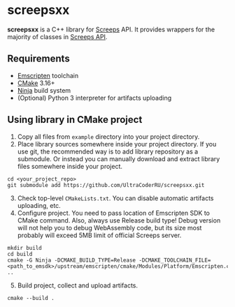 # screepsxx

**screepsxx** is a C++ library for [Screeps](https://screeps.com) API.
It provides wrappers for the majority of classes in [Screeps API](https://docs.screeps.com/api).

## Requirements
* [Emscripten](https://emscripten.org) toolchain
* [CMake](https://cmake.org) 3.16+
* [Ninja](https://ninja-build.org) build system
* (Optional) Python 3 interpreter for artifacts uploading

## Using library in CMake project
1. Copy all files from `example` directory into your project directory.
2. Place library sources somewhere inside your project directory.
If you use git, the recommended way is to add library repository as a submodule.
Or instead you can manually download and extract library files somewhere inside your project.
```shell
cd <your_project_repo>
git submodule add https://github.com/UltraCoderRU/screepsxx.git
```

3. Check top-level `CMakeLists.txt`.
   You can disable automatic artifacts uploading, etc.
4. Configure project. You need to pass location of Emscripten SDK to CMake command.
   Also, always use Release build type! Debug version will not help you to debug WebAssembly code, but its size most probably will exceed 5MB limit of official Screeps server.
```shell
mkdir build
cd build
cmake -G Ninja -DCMAKE_BUILD_TYPE=Release -DCMAKE_TOOLCHAIN_FILE=<path_to_emsdk>/upstream/emscripten/cmake/Modules/Platform/Emscripten.cmake ..
```

5. Build project, collect and upload artifacts.
```shell
cmake --build .
```
